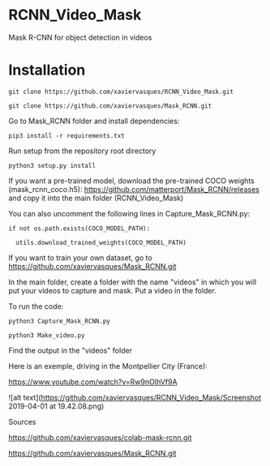 # RCNN_Video_Mask
Mask R-CNN for object detection in videos

# Installation

    git clone https://github.com/xaviervasques/RCNN_Video_Mask.git
  
    git clone https://github.com/xaviervasques/Mask_RCNN.git

Go to Mask_RCNN folder and install dependencies: 

    pip3 install -r requirements.txt

Run setup from the repository root directory

    python3 setup.py install
  
If you want a pre-trained model, download the pre-trained COCO weights (mask_rcnn_coco.h5): https://github.com/matterport/Mask_RCNN/releases and copy it into the main folder (RCNN_Video_Mask)

You can also uncomment the following lines in Capture_Mask_RCNN.py: 

    if not os.path.exists(COCO_MODEL_PATH):
  
      utils.download_trained_weights(COCO_MODEL_PATH)

If you want to train your own dataset, go to https://github.com/xaviervasques/Mask_RCNN.git

In the main folder, create a folder with the name "videos" in which you will put your videos to capture and mask. Put a video in the folder. 

To run the code:

    python3 Capture_Mask_RCNN.py 
  
    python3 Make_video.py
  
 Find the output in the "videos" folder
 
 Here is an exemple, driving in the Montpellier City (France): 
 
 https://www.youtube.com/watch?v=Rw9nOIhVf9A
 
 ![alt text](https://github.com/xaviervasques/RCNN_Video_Mask/Screenshot 2019-04-01 at 19.42.08.png)
      
 Sources
 
 https://github.com/xaviervasques/colab-mask-rcnn.git
 
 https://github.com/xaviervasques/Mask_RCNN.git
 





